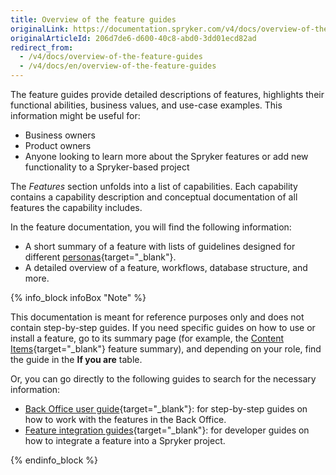 ```yaml
---
title: Overview of the feature guides
originalLink: https://documentation.spryker.com/v4/docs/overview-of-the-feature-guides
originalArticleId: 206d7de6-d600-40c8-abd0-3dd01ecd82ad
redirect_from:
  - /v4/docs/overview-of-the-feature-guides
  - /v4/docs/en/overview-of-the-feature-guides
---
```


The feature guides provide detailed descriptions of features, highlights their functional abilities, business values, and use-case examples. This information might be useful for: 
* Business owners
* Product owners
* Anyone looking to learn more about the Spryker features or add new functionality to a Spryker-based project

The *Features* section unfolds into a list of capabilities. Each capability contains a capability description and conceptual documentation of all features the capability includes.

In the feature documentation, you will find the following information:

* A short summary of a feature with lists of guidelines designed for different [personas](/docs/scos/user/about-spryker/{{page.version}}/about-spryker-documentation.html#personas){target="_blank"}.
* A detailed overview of a feature, workflows, database structure, and more.

{% info_block infoBox "Note" %}

This documentation is meant for reference purposes only and does not contain step-by-step guides. If you need specific guides on how to use or install a feature, go to its summary page (for example, the [Content Items](/docs/scos/user/features/{{page.version}}/content-items.html){target="_blank"} feature summary), and depending on your role, find the guide in the **If you are** table.

Or, you can go directly to the following guides to search for the necessary information:

* [Back Office user guide](https://documentation.spryker.com/v4/docs/overview-of-the-back-office-user-guide){target="_blank"}: for step-by-step guides on how to work with the features in the Back Office.
* [Feature integration guides](/docs/scos/dev/migration-and-integration/{{page.version}}/feature-integration-guides/about-integration-guides.html){target="_blank"}: for developer guides on how to integrate a feature into a Spryker project.

{% endinfo_block %}
